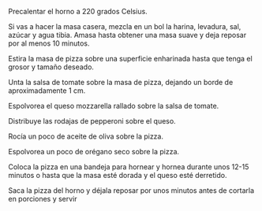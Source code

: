 Precalentar el horno a 220 grados Celsius.

Si vas a hacer la masa casera, mezcla en un bol la harina, levadura, sal, azúcar y agua tibia. Amasa hasta obtener una masa suave y deja reposar por al menos 10 minutos.

Estira la masa de pizza sobre una superficie enharinada hasta que tenga el grosor y tamaño deseado.

Unta la salsa de tomate sobre la masa de pizza, dejando un borde de aproximadamente 1 cm.

Espolvorea el queso mozzarella rallado sobre la salsa de tomate.

Distribuye las rodajas de pepperoni sobre el queso.

Rocía un poco de aceite de oliva sobre la pizza.

Espolvorea un poco de orégano seco sobre la pizza.

Coloca la pizza en una bandeja para hornear y hornea durante unos 12-15 minutos o hasta que la masa esté dorada y el queso esté derretido.

Saca la pizza del horno y déjala reposar por unos minutos antes de cortarla en porciones y servir